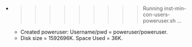 * >>>>>>>>> Running inst-min-con-users-poweruser.sh ...
  * Created poweruser: Username/pwd = poweruser/poweruser.
  * Disk size = 1592696K. Space Used = 36K.
